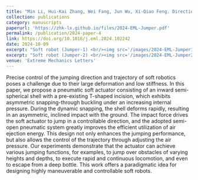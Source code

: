 ```yaml
---
title: "Min Li, Hui-Kai Zhang, Wei Fang, Jun Wu, Xi-Qiao Feng. Directional soft jumper by harnessing asymmetric snapping of a semi-open shell. Extreme Mechanics Letters 72:102242"
collection: publications
category: manuscripts
paperurl: 'https://zhk-lx.github.io/files/2024-EML-Jumper.pdf'
permalink: /publication/2024-paper-4
link: https://doi.org/10.1016/j.eml.2024.102242
date: 2024-10-09
excerpt: "Soft robot (Jumper-1) <br/><img src='/images/2024-EML-Jumper1.png'>"
excerpt: "Soft robot (Jumper-2) <br/><img src='/images/2024-EML-Jumper2.png'>"
venue: 'Extreme Mechanics Letters'
---
```


Precise control of the jumping direction and trajectory of soft robotics poses a challenge due to their large deformation and low stiffness. In this paper, we propose a pneumatic soft actuator consisting of an inward semi-spherical shell with a pre-existing T-shaped incision, which exhibits asymmetric snapping-through buckling under an increasing internal pressure. During the dynamic snapping, the shell deforms rapidly, resulting in an asymmetric, inclined impact with the ground. The impact force drives the soft actuator to jump in a controllable direction, and the adopted semi-open pneumatic system greatly improves the efficient utilization of air ejection energy. This design not only enhances the jumping performance, but also allows the control of the trajectory through adjusting the air pressure. Our experiments demonstrate that the actuator can achieve various jumping functions, for examples, to jump over obstacles of varying heights and depths, to execute rapid and continuous 
locomotion, and even to escape from a deep bottle. This work offers a paradigmatic idea for designing highly maneuverable and controllable soft robots.